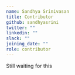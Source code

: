 ```yaml
---
name: Sandhya Srinivasan
title: Contributor
github: sandhyasrini
twitter: ""
linkedin: ""
slack: ""
joining_date: ""
role: contributor
---
```


Still waiting for this
